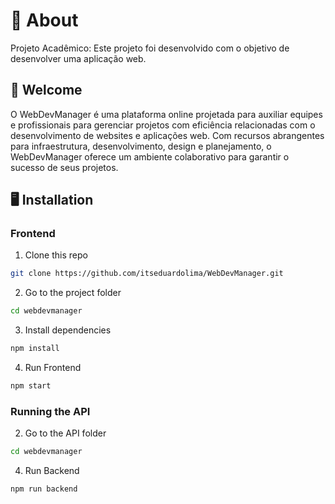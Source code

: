 # 🧠 About

Projeto Acadêmico: Este projeto foi desenvolvido com o objetivo de desenvolver uma aplicação web.

## 🚀 Welcome

O WebDevManager é uma plataforma online projetada para auxiliar equipes e profissionais para gerenciar projetos com eficiência
relacionadas com o desenvolvimento de websites e aplicações web. Com recursos abrangentes para infraestrutura, desenvolvimento, design e
planejamento, o WebDevManager oferece um ambiente colaborativo para garantir o sucesso de seus projetos.

## 🖥️ Installation

### Frontend

1. Clone this repo

```bash
git clone https://github.com/itseduardolima/WebDevManager.git
```

2. Go to the project folder

```bash
cd webdevmanager

```

3. Install dependencies

```bash
npm install
```

4. Run Frontend

```bash
npm start
```

### Running the API

2. Go to the API folder

```bash
cd webdevmanager

```

4. Run Backend

```bash
npm run backend
```
